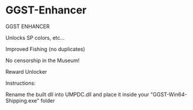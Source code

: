 # GGST-Enhancer
GGST ENHANCER

Unlocks SP colors, etc...

Improved Fishing (no duplicates)

No censorship in the Museum!

Reward Unlocker

Instructions:

Rename the built dll into UMPDC.dll and place it inside your "GGST-Win64-Shipping.exe" folder
